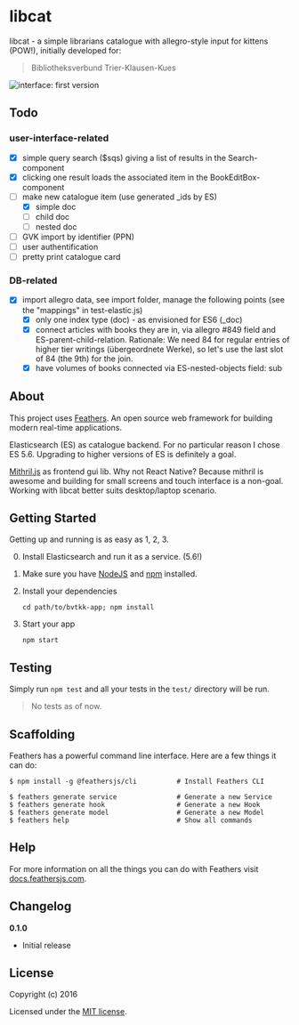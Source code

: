 # libcat

libcat - a simple librarians catalogue with allegro-style input for kittens (POW!), initially developed for:

> Bibliotheksverbund Trier-Klausen-Kues

![interface: first version](./libcat-init.jpg)

## Todo

### user-interface-related
- [x] simple query search ($sqs) giving a list of results in the Search-component
- [x] clicking one result loads the associated item in the BookEditBox-component
- [ ] make new catalogue item (use generated _ids by ES)
    - [x] simple doc
    - [ ] child doc
    - [ ] nested doc
- [ ] GVK import by identifier (PPN)
- [ ] user authentification
- [ ] pretty print catalogue card

### DB-related

- [x] import allegro data, see import folder, manage the following points (see the "mappings" in test-elastic.js)
    - [x] only one index type (doc) - as envisioned for ES6 (_doc)
    - [x] connect articles with books they are in, via allegro #849 field and ES-parent-child-relation. Rationale: We need 84 for regular entries of higher tier writings (übergeordnete Werke), so let's use the last slot of 84 (the 9th) for the join.
    - [x] have volumes of books connected via ES-nested-objects field: sub

## About

This project uses [Feathers](http://feathersjs.com). An open source web framework for building modern real-time applications.

Elasticsearch (ES) as catalogue backend. For no particular reason I chose ES 5.6. Upgrading to higher versions of ES is definitely a goal.

[Mithril.js](https://mithriljs.org) as frontend gui lib. Why not React Native? Because mithril is awesome and building for small screens and touch interface is a non-goal. Working with libcat better suits desktop/laptop scenario.

## Getting Started

Getting up and running is as easy as 1, 2, 3.

0. Install Elasticsearch and run it as a service. (5.6!)
1. Make sure you have [NodeJS](https://nodejs.org/) and [npm](https://www.npmjs.com/) installed.
2. Install your dependencies

    ```
    cd path/to/bvtkk-app; npm install
    ```

3. Start your app

    ```
    npm start
    ```

## Testing

Simply run `npm test` and all your tests in the `test/` directory will be run.

> No tests as of now.

## Scaffolding

Feathers has a powerful command line interface. Here are a few things it can do:

```
$ npm install -g @feathersjs/cli          # Install Feathers CLI

$ feathers generate service               # Generate a new Service
$ feathers generate hook                  # Generate a new Hook
$ feathers generate model                 # Generate a new Model
$ feathers help                           # Show all commands
```

## Help

For more information on all the things you can do with Feathers visit [docs.feathersjs.com](http://docs.feathersjs.com).

## Changelog

__0.1.0__

- Initial release

## License

Copyright (c) 2016

Licensed under the [MIT license](LICENSE).
